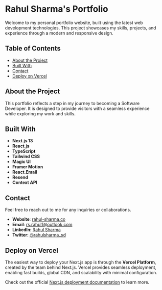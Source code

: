 # Rahul Sharma's Portfolio

Welcome to my personal portfolio website, built using the latest web development technologies. This project showcases my skills, projects, and experience through a modern and responsive design.

## Table of Contents
- [About the Project](#about-the-project)
- [Built With](#built-with)
- [Contact](#contact)
- [Deploy on Vercel](#deploy-on-vercel)

## About the Project

This portfolio reflects a step in my journey to becoming a Software Developer. It is designed to provide visitors with a seamless experience while exploring my work and skills.

## Built With
- **Next.js 13**
- **React.js**
- **TypeScript**
- **Tailwind CSS**
- **Magic UI**
- **Framer Motion**
- **React.Email**
- **Resend**
- **Context API**

## Contact

Feel free to reach out to me for any inquiries or collaborations.

- **Website**: [rahul-sharma.co](https://rahul-sharma.co)  
- **Email**: [rs.rahul1@outlook.com](mailto:rs.rahul1@outlook.com)  
- **LinkedIn**: [Rahul Sharma](https://www.linkedin.com/in/rahulsharma-cs/)  
- **Twitter**: [@rahulsharma_sd](https://twitter.com/rahulsharma_sd)

## Deploy on Vercel

The easiest way to deploy your Next.js app is through the **Vercel Platform**, created by the team behind Next.js. Vercel provides seamless deployment, enabling fast builds, global CDN, and scalability with minimal configuration.

Check out the official [Next.js deployment documentation](https://nextjs.org/docs/deployment) to learn more.

